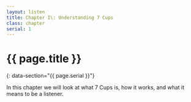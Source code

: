 ```yaml
---
layout: listen
title: Chapter I\: Understanding 7 Cups
class: chapter
serial: 1
---
```

# {{ page.title }}
{: data-section="{{ page.serial }}"}

In this chapter we will look at what 7 Cups is, how it works, and what it means to be a listener.
